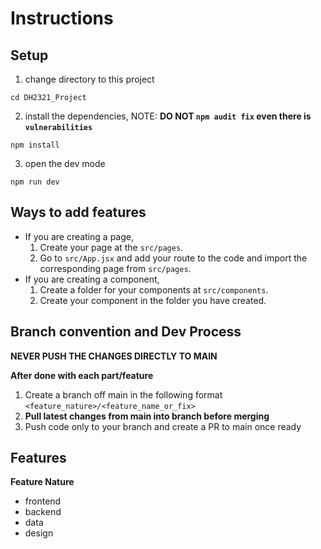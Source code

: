 # Instructions

## Setup
1. change directory to this project
```
cd DH2321_Project
```
2. install the dependencies, NOTE: **DO NOT `npm audit fix` even there is `vulnerabilities`** 
```
npm install
```
3. open the dev mode
```
npm run dev
```

## Ways to add features
- If you are creating a page, 
    1. Create your page at the `src/pages`.
    2. Go to `src/App.jsx` and add your route to the code and import the corresponding page from `src/pages`.
- If you are creating a component,
    1. Create a folder for your components at `src/components`.
    2. Create your component in the folder you have created.

## Branch convention and Dev Process
**NEVER PUSH THE CHANGES DIRECTLY TO MAIN**

**After done with each part/feature**
1. Create a branch off main in the following format `<feature_nature>/<feature_name_or_fix>`
2. **Pull latest changes from main into branch before merging**
3. Push code only to your branch and create a PR to main once ready

## Features
**Feature Nature**
- frontend
- backend
- data
- design
